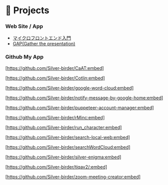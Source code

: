 <!-- 
title: projects
date: 2021-07-05T20:18:58+09:00
draft: false
description: This is the projects page of silverbirder's portfolio.
image: 
icon: 🔮
-->
# 🔮 Projects

### Web Site / App

* [マイクロフロントエンド入門](https://intro-to-micro-frontends.netlify.app/)
* [GAP(Gather the presentation)](https://silverbirder-gap.netlify.app/)

### Github My App

[https://github.com/Silver-birder/CaAT:embed]

[https://github.com/Silver-birder/Cotlin:embed]

[https://github.com/Silver-birder/google-word-cloud:embed]

[https://github.com/Silver-birder/notify-message-by-google-home:embed]

[https://github.com/Silver-birder/puppeteer-account-manager:embed]

[https://github.com/Silver-birder/rMinc:embed]

[https://github.com/Silver-birder/run_character:embed]

[https://github.com/Silver-birder/search-local-web:embed]

[https://github.com/Silver-birder/searchWordCloud:embed]

[https://github.com/Silver-birder/silver-enigma:embed]

[https://github.com/Silver-birder/tiqav2/:embed]

[https://github.com/Silver-birder/zoom-meeting-creator:embed]
